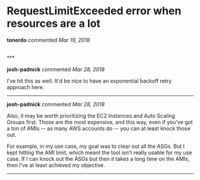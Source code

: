 # RequestLimitExceeded error when resources are a lot

**tonerdo** commented *Mar 19, 2018*


<br />
***


**josh-padnick** commented *Mar 28, 2018*

I've hit this as well. It'd be nice to have an exponential backoff retry approach here.
***

**josh-padnick** commented *Mar 28, 2018*

Also, it may be worth prioritizing the EC2 Instances and Auto Scaling Groups first. Those are the most expensive, and this way, even if you've got a ton of AMIs -- as many AWS accounts do -- you can at least knock those out.

For example, in my use case, my goal was to clear out all the ASGs. But I kept hitting the AMI limit, which meant the tool isn't really usable for my use case. If I can knock out the ASGs but then it takes a long time on the AMIs, then I've at least achieved my objective.
***


